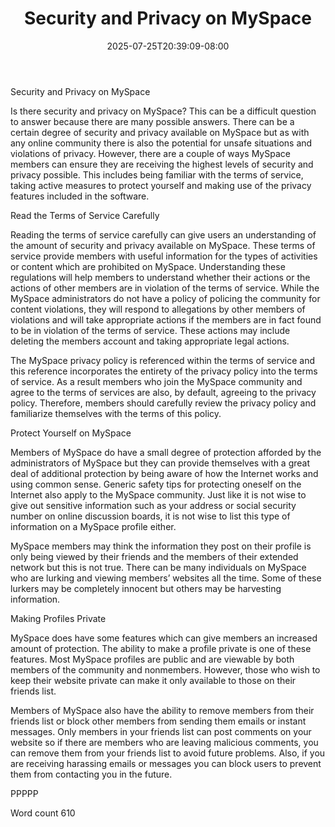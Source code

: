 ﻿---
title: "Security and Privacy on MySpace"
date: 2025-07-25T20:39:09-08:00
description: "Myspace Tips for Web Success"
featured_image: "/images/Myspace.jpg"
tags: ["Myspace"]
---

Security and Privacy on MySpace

Is there security and privacy on MySpace? This can be a difficult question to answer because there are many possible answers. There can be a certain degree of security and privacy available on MySpace but as with any online community there is also the potential for unsafe situations and violations of privacy. However, there are a couple of ways MySpace members can ensure they are receiving the highest levels of security and privacy possible. This includes being familiar with the terms of service, taking active measures to protect yourself and making use of the privacy features included in the software.  

Read the Terms of Service Carefully

Reading the terms of service carefully can give users an understanding of the amount of security and privacy available on MySpace. These terms of service provide members with useful information for the types of activities or content which are prohibited on MySpace. Understanding these regulations will help members to understand whether their actions or the actions of other members are in violation of the terms of service. While the MySpace administrators do not have a policy of policing the community for content violations, they will respond to allegations by other members of violations and will take appropriate actions if the members are in fact found to be in violation of the terms of service. These actions may include deleting the members account and taking appropriate legal actions.

The MySpace privacy policy is referenced within the terms of service and this reference incorporates the entirety of the privacy policy into the terms of service. As a result members who join the MySpace community and agree to the terms of services are also, by default, agreeing to the privacy policy. Therefore, members should carefully review the privacy policy and familiarize themselves with the terms of this policy.

Protect Yourself on MySpace

Members of MySpace do have a small degree of protection afforded by the administrators of MySpace but they can provide themselves with a great deal of additional protection by being aware of how the Internet works and using common sense. Generic safety tips for protecting oneself on the Internet also apply to the MySpace community. Just like it is not wise to give out sensitive information such as your address or social security number on online discussion boards, it is not wise to list this type of information on a MySpace profile either. 

MySpace members may think the information they post on their profile is only being viewed by their friends and the members of their extended network but this is not true. There can be many individuals on MySpace who are lurking and viewing members’ websites all the time. Some of these lurkers may be completely innocent but others may be harvesting information. 

Making Profiles Private 

MySpace does have some features which can give members an increased amount of protection. The ability to make a profile private is one of these features. Most MySpace profiles are public and are viewable by both members of the community and nonmembers. However, those who wish to keep their website private can make it only available to those on their friends list. 

Members of MySpace also have the ability to remove members from their friends list or block other members from sending them emails or instant messages. Only members in your friends list can post comments on your website so if there are members who are leaving malicious comments, you can remove them from your friends list to avoid future problems. Also, if you are receiving harassing emails or messages you can block users to prevent them from contacting you in the future. 

PPPPP

Word count 610


